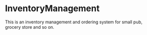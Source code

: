 # InventoryManagement
This is an inventory management and ordering system for small pub, grocery store and so on.
